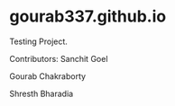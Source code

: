# gourab337.github.io
Testing Project.

Contributors:
Sanchit Goel

Gourab Chakraborty

Shresth Bharadia

